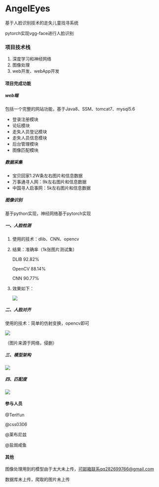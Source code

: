 # AngelEyes
基于人脸识别技术的走失儿童找寻系统

pytorch实现vgg-face进行人脸识别

### 项目技术栈

1. 深度学习和神经网络
2. 图像处理
3. web开发、webApp开发

#### 项目完成功能

##### web端

包括一个完整的网站功能，基于Java8、SSM、tomcat7、mysql5.6

* 登录注册模块
* 论坛模块
* 走失人员登记模块
* 走失人员信息模块
* 后台管理模块
* 图像匹配模块

##### 数据采集

* 宝贝回家1.2W条左右图片和信息数据
* 万事通寻人网：9k左右图片和信息数据
* 中国寻人启事网：5k左右图片和信息数据

##### 图像识别

基于python实现，神经网络基于pytorch实现

##### 一、人脸检测

1. 使用的技术：dlib、CNN、opencv

2. 结果：准确率（1k张图片测试集）

   DLIB           92.82%

   OpenCV     88.14%

   CNN           90.77%

3. 效果如下：

   ![](http://otw7his7z.bkt.clouddn.com/1.png)

##### 二、人脸对齐

使用的技术：简单的仿射变换，opencv即可

![](http://otw7his7z.bkt.clouddn.com/2.png)

（图片来源于网络，侵删）

##### 三、模型架构

![](http://otw7his7z.bkt.clouddn.com/3.png)

##### 四、匹配度

![](http://otw7his7z.bkt.clouddn.com/4.png)



#### 参与人员

@TenYun

@css0306

@莱布尼兹

@盐焗咸鱼

#### 其他

图像处理用到的模型由于太大未上传，可邮箱联系qq282699766@gmail.com

数据库未上传，爬取的图片未上传
